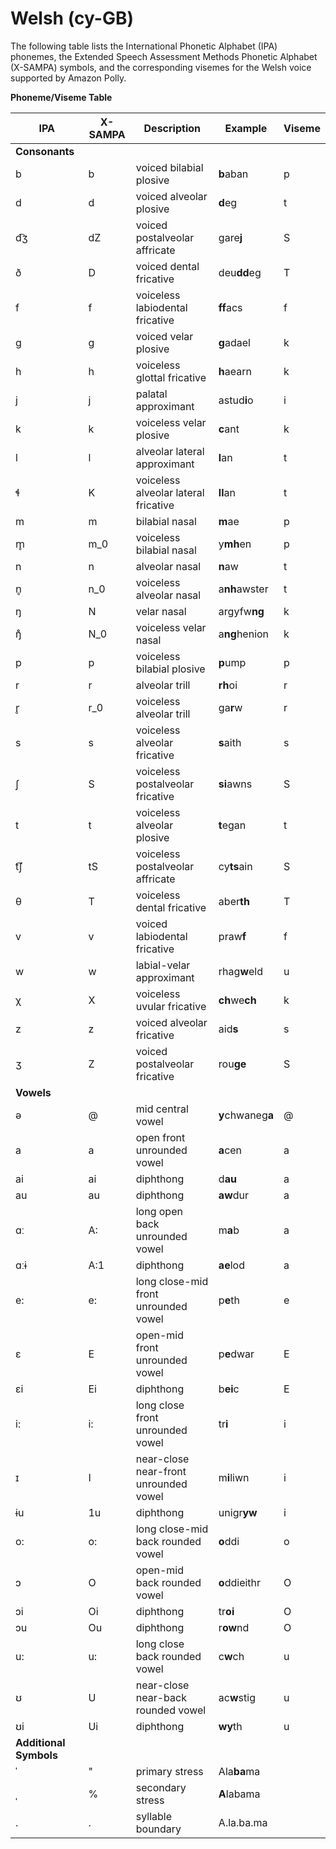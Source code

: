 # Welsh \(cy\-GB\)<a name="ph-table-welsh"></a>

The following table lists the International Phonetic Alphabet \(IPA\) phonemes, the Extended Speech Assessment Methods Phonetic Alphabet \(X\-SAMPA\) symbols, and the corresponding visemes for the Welsh voice supported by Amazon Polly\.


**Phoneme/Viseme Table**  

| IPA | X\-SAMPA | Description | Example | Viseme | 
| --- | --- | --- | --- | --- | 
|  **Consonants**  | 
| b | b | voiced bilabial plosive | **b**aban | p | 
| d | d | voiced alveolar plosive | **d**eg | t | 
| d͡ʒ | dZ | voiced postalveolar affricate | gare**j** | S | 
| ð | D | voiced dental fricative | deu**dd**eg | T | 
| f | f | voiceless labiodental fricative | **ff**acs | f | 
| g | g | voiced velar plosive | **g**adael | k | 
| h | h | voiceless glottal fricative | **h**aearn | k | 
| j | j | palatal approximant | astud**i**o | i | 
| k | k | voiceless velar plosive | **c**ant | k | 
| l | l | alveolar lateral approximant | **l**an | t | 
| ɬ | K | voiceless alveolar lateral fricative | **ll**an | t | 
| m | m | bilabial nasal | **m**ae | p | 
| m̥ | m\_0 | voiceless bilabial nasal | y**mh**en | p | 
| n | n | alveolar nasal | **n**aw | t | 
| n̥ | n\_0 | voiceless alveolar nasal | a**nh**awster | t | 
| ŋ | N | velar nasal | argyfw**ng** | k | 
| ŋ̊ | N\_0 | voiceless velar nasal | a**ng**henion | k | 
| p | p | voiceless bilabial plosive | **p**ump | p | 
| r | r | alveolar trill | **rh**oi | r | 
| r̥ | r\_0 | voiceless alveolar trill | ga**r**w | r | 
| s | s | voiceless alveolar fricative | **s**aith | s | 
| ʃ | S | voiceless postalveolar fricative | **si**awns | S | 
| t | t | voiceless alveolar plosive | **t**egan | t | 
| t͡ʃ | tS | voiceless postalveolar affricate | cy**ts**ain | S | 
| θ | T | voiceless dental fricative | aber**th** | T | 
| v | v | voiced labiodental fricative | praw**f** | f | 
| w | w | labial\-velar approximant | rhag**w**eld | u | 
| χ | X | voiceless uvular fricative | **ch**we**ch** | k | 
| z | z | voiced alveolar fricative | aid**s** | s | 
| ʒ | Z | voiced postalveolar fricative | rou**ge** | S | 
|  **Vowels**  | 
| ə | @ | mid central vowel | **y**chwaneg**a** | @ | 
| a | a | open front unrounded vowel | **a**cen | a | 
| ai | ai | diphthong | d**au** | a | 
| au | au | diphthong | **aw**dur | a | 
| ɑː | A: | long open back unrounded vowel | m**a**b | a | 
| ɑːɨ | A:1 | diphthong | **ae**lod | a | 
| e: | e: | long close\-mid front unrounded vowel | p**e**th | e | 
| ɛ | E | open\-mid front unrounded vowel | p**e**dwar | E | 
| ɛi | Ei | diphthong | b**ei**c | E | 
| i: | i: | long close front unrounded vowel | tr**i** | i | 
| ɪ | I | near\-close near\-front unrounded vowel | m**i**liwn | i | 
| ɨu | 1u | diphthong | unigr**yw** | i | 
| o: | o: | long close\-mid back rounded vowel | **o**ddi | o | 
| ɔ | O | open\-mid back rounded vowel | **o**ddieithr | O | 
| ɔi | Oi | diphthong | tr**oi** | O | 
| ɔu | Ou | diphthong | r**ow**nd | O | 
| u: | u: | long close back rounded vowel | c**w**ch | u | 
| ʊ | U | near\-close near\-back rounded vowel | ac**w**stig | u | 
| ʊi | Ui | diphthong | **wy**th | u | 
|  **Additional Symbols**  | 
| ˈ | " | primary stress | Ala**ba**ma |  | 
| ˌ | % | secondary stress | **A**labama |  | 
| \. | \. | syllable boundary | A\.la\.ba\.ma |  | 